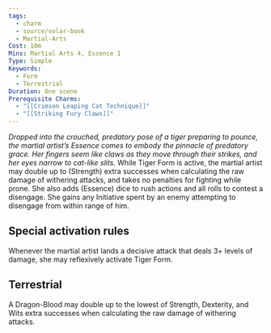 ```yaml
---
tags:
  - charm
  - source/solar-book
  - Martial-Arts
Cost: 10m
Mins: Martial Arts 4, Essence 1
Type: Simple
Keywords:
  - Form
  - Terrestrial
Duration: One scene
Prerequisite Charms:
  - "[[Crimson Leaping Cat Technique]]"
  - "[[Striking Fury Claws]]"
---
```

*Dropped into the crouched, predatory pose of a tiger preparing to pounce, the martial artist’s Essence comes to embody the pinnacle of predatory grace. Her fingers seem like claws as they move through their strikes, and her eyes narrow to cat-like slits.*
While Tiger Form is active, the martial artist may double up to (Strength) extra successes when calculating the raw damage of withering attacks, and takes no penalties for fighting while prone. She also adds (Essence) dice to rush actions and all rolls to contest a disengage. She gains any Initiative spent by an enemy attempting to disengage from within range of him. 
## Special activation rules
Whenever the martial artist lands a decisive attack that deals 3+ levels of damage, she may reflexively activate Tiger Form. 
## Terrestrial
A Dragon-Blood may double up to the lowest of Strength, Dexterity, and Wits extra successes when calculating the raw damage of withering attacks.